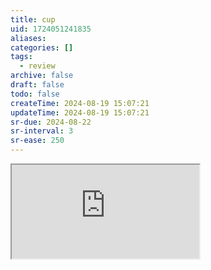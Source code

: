```yaml
---
title: cup
uid: 1724051241835
aliases:
categories: []
tags:
  - review
archive: false
draft: false
todo: false
createTime: 2024-08-19 15:07:21
updateTime: 2024-08-19 15:07:21
sr-due: 2024-08-22
sr-interval: 3
sr-ease: 250
---
```


<iframe
  class="iframe_full"
  src="https://dict.youdao.com/result?word=cup&lang=en"
>
</iframe>
